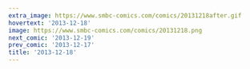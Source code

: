 ```yaml
---
extra_image: https://www.smbc-comics.com/comics/20131218after.gif
hovertext: '2013-12-18'
image: https://www.smbc-comics.com/comics/20131218.png
next_comic: '2013-12-19'
prev_comic: '2013-12-17'
title: '2013-12-18'
---
```


